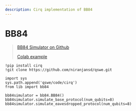 ```yaml
---
description: Cirq implementation of BB84
---
```


# BB84

> [BB84 Simulator on Github](lib/bb84.py)
>
> [Colab example](notebooks/BB84.ipynb)

```
!pip install cirq
!git clone https://github.com/niranjansd/qswe.git

import sys
sys.path.append('qswe/code/cirq')
from lib import bb84

bb84simulator = bb84.BB84()
bb84simulator.simulate_base_protocol(num_qubits=8)
bb84simulator.simulate_eavesdropped_protocol(num_qubits=8)
```
